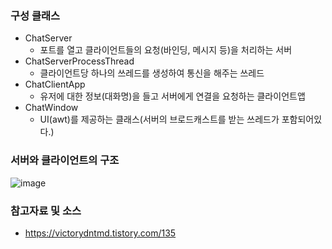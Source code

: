 ### 구성 클래스
- ChatServer
  - 포트를 열고 클라이언트들의 요청(바인딩, 메시지 등)을 처리하는 서버
- ChatServerProcessThread
  - 클라이언트당 하나의 쓰레드를 생성하여 통신을 해주는 쓰레드
- ChatClientApp
  - 유저에 대한 정보(대화명)을 들고 서버에게 연결을 요청하는 클라이언트앱
- ChatWindow
  - UI(awt)를 제공하는 클래스(서버의 브로드캐스트를 받는 쓰레드가 포함되어있다.)


### 서버와 클라이언트의 구조
![image](https://user-images.githubusercontent.com/43160639/175069175-b0fda5ca-bed1-43b9-8af0-38711a0106ee.png)

### 참고자료 및 소스
- https://victorydntmd.tistory.com/135 
